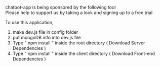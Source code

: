 chatbot-app is being sponsored by the following tool <br />
Please help to support us by taking a look and signing up to a free trial





To use this application, 

1. make dev.js file in config folder 
2. put mongoDB info into dev.js file 
3. Type  " npm install " inside the root directory  ( Download Server Dependencies ) 
4. Type " npm install " inside the client directory ( Download Front-end Dependencies )



